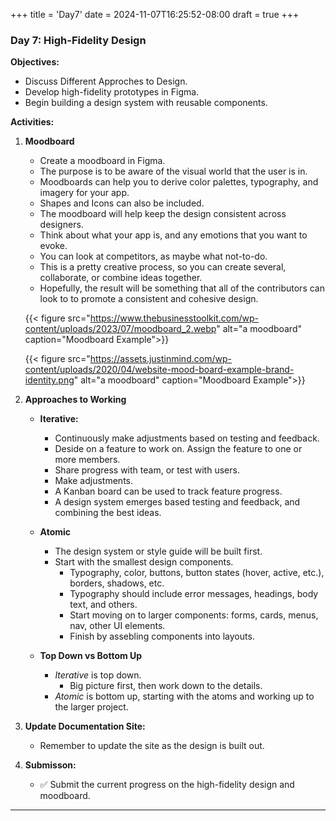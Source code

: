 +++
title = 'Day7'
date = 2024-11-07T16:25:52-08:00
draft = true
+++

### **Day 7: High-Fidelity Design**

**Objectives:**

- Discuss Different Approches to Design.
- Develop high-fidelity prototypes in Figma.
- Begin building a design system with reusable components.

**Activities:**

1. **Moodboard**
   - Create a moodboard in Figma.
   - The purpose is to be aware of the visual world that the user is in.
   - Moodboards can help you to derive color palettes, typography, and imagery for your app.
   - Shapes and Icons can also be included.
   - The moodboard will help keep the design consistent across designers. 
   - Think about what your app is, and any emotions that you want to evoke.
   - You can look at competitors, as maybe what not-to-do.
   - This is a pretty creative process, so you can create several, collaborate,
   or combine ideas together. 
   - Hopefully, the result will be something that all of the contributors can look to
   to promote a consistent and cohesive design.

   {{< figure src="https://www.thebusinesstoolkit.com/wp-content/uploads/2023/07/moodboard_2.webp" alt="a moodboard" caption="Moodboard Example">}}


   {{< figure src="https://assets.justinmind.com/wp-content/uploads/2020/04/website-mood-board-example-brand-identity.png" alt="a moodboard" caption="Moodboard Example">}}

2. **Approaches to Working** 
   - **Iterative:** 
      - Continuously make adjustments based on testing and feedback.
      - Deside on a feature to work on. Assign the feature to one or more members.
      - Share progress with team, or test with users. 
      - Make adjustments.
      - A Kanban board can be used to track feature progress. 
      - A design system emerges based testing and feedback, and combining the best ideas.  
   - **Atomic**
     - The design system or style guide will be built first.
     - Start with the smallest design components.
       - Typography, color, buttons, button states (hover, active, etc.), borders, shadows, etc.
       - Typography should include error messages, headings, body text, and others. 
       - Start moving on to larger components: forms, cards, menus, nav, other UI elements.
       - Finish by assebling components into layouts.

   - **Top Down vs Bottom Up**
     - *Iterative* is top down.
       - Big picture first, then work down to the details. 
     - *Atomic* is bottom up, starting with the atoms and working up to the larger project. 

3. **Update Documentation Site:**
   - Remember to update the site as the design is built out.

4. **Submisson:**
   - :white_check_mark: Submit the current progress on the high-fidelity design and moodboard.

---
